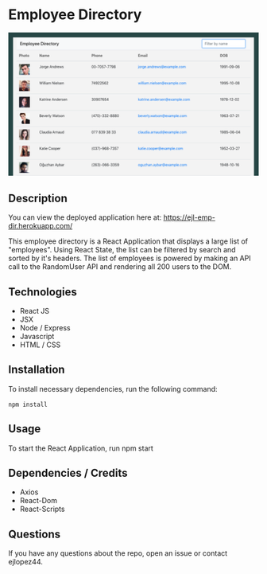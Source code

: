 
# Employee Directory

![Employee Directory Main Page Image](https://github.com/ejlopez44/employee-directory/blob/master/public/assets/images/Screen%20Shot%202020-07-11%20at%2012.45.20%20AM.png)

## Description

You can view the deployed application here at: https://ejl-emp-dir.herokuapp.com/

This employee directory is a React Application that displays a large list of "employees". Using React State, the list can be filtered by search and sorted by it's headers. The list of employees is powered by making an API call to the RandomUser API and rendering all 200 users to the DOM. 

## Technologies

* React JS
* JSX
* Node / Express
* Javascript
* HTML / CSS

## Installation

To install necessary dependencies, run the following command:
```
npm install
```

## Usage

To start the React Application, run npm start

## Dependencies / Credits

* Axios
* React-Dom
* React-Scripts

## Questions

If you have any questions about the repo, open an issue or contact ejlopez44.
